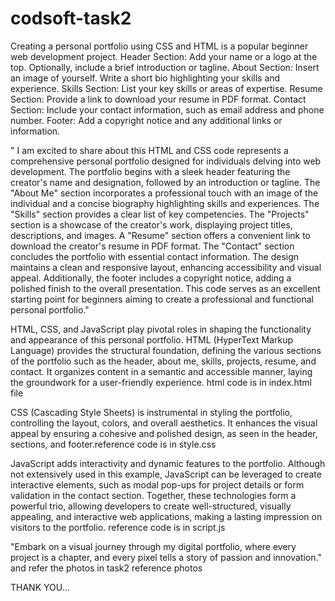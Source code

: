 # codsoft-task2
Creating a personal portfolio using CSS and HTML is a popular beginner web development project.
Header Section: Add your name or a logo at the top.
Optionally, include a brief introduction or tagline.
About Section: Insert an image of yourself.
Write a short bio highlighting your skills and experience.
Skills Section: List your key skills or areas of expertise.
Resume Section: Provide a link to download your resume in PDF format.
Contact Section: Include your contact information, such as email address and phone
number.
Footer: Add a copyright notice and any additional links or information.


" I am excited to share about this HTML and CSS code represents a comprehensive personal portfolio designed for individuals delving into web development. The portfolio begins with a sleek header featuring the creator's name and designation, followed by an introduction or tagline. The "About Me" section incorporates a professional touch with an image of the individual and a concise biography highlighting skills and experiences. The "Skills" section provides a clear list of key competencies. The "Projects" section is a showcase of the creator's work, displaying project titles, descriptions, and images. A "Resume" section offers a convenient link to download the creator's resume in PDF format. The "Contact" section concludes the portfolio with essential contact information. The design maintains a clean and responsive layout, enhancing accessibility and visual appeal. Additionally, the footer includes a copyright notice, adding a polished finish to the overall presentation. This code serves as an excellent starting point for beginners aiming to create a professional and functional personal portfolio."

HTML, CSS, and JavaScript play pivotal roles in shaping the functionality and appearance of this personal portfolio. HTML (HyperText Markup Language) provides the structural foundation, defining the various sections of the portfolio such as the header, about me, skills, projects, resume, and contact. It organizes content in a semantic and accessible manner, laying the groundwork for a user-friendly experience. html code is in index.html file

CSS (Cascading Style Sheets) is instrumental in styling the portfolio, controlling the layout, colors, and overall aesthetics. It enhances the visual appeal by ensuring a cohesive and polished design, as seen in the header, sections, and footer.reference code is in style.css


JavaScript adds interactivity and dynamic features to the portfolio. Although not extensively used in this example, JavaScript can be leveraged to create interactive elements, such as modal pop-ups for project details or form validation in the contact section. Together, these technologies form a powerful trio, allowing developers to create well-structured, visually appealing, and interactive web applications, making a lasting impression on visitors to the portfolio. reference code is in script.js

"Embark on a visual journey through my digital portfolio, where every project is a chapter, and every pixel tells a story of passion and innovation." and refer the photos in task2 reference photos

THANK YOU...




